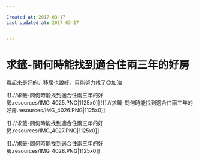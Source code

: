 ```yaml
---

Created at: 2017-03-17
Last updated at: 2017-03-17


---
```


# 求籤-問何時能找到適合住兩三年的好房


看起來是好的，移居也說好。只能努力找了😊加油

![[.//求籤-問何時能找到適合住兩三年的好房.resources/IMG_4025.PNG\|1125x0]]
![[.//求籤-問何時能找到適合住兩三年的好房.resources/IMG_4026.PNG\|1125x0]]

![[.//求籤-問何時能找到適合住兩三年的好房.resources/IMG_4027.PNG\|1125x0]]

![[.//求籤-問何時能找到適合住兩三年的好房.resources/IMG_4028.PNG\|1125x0]]

